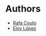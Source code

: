 # Authors

- [Rafa Couto](https://github.com/rafacouto/pomoduro/commits?author=rafacouto)
- [Eloy López](https://github.com/rafacouto/pomoduro/commits?author=eloylp)

